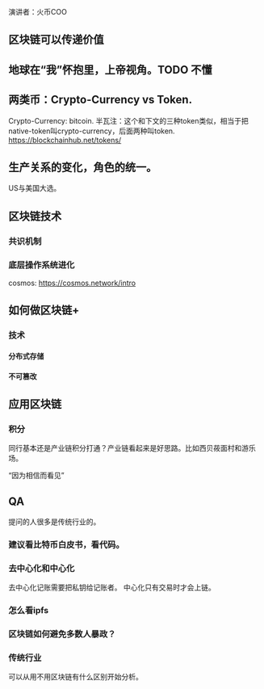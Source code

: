 
演讲者：火币COO

## 区块链可以传递价值

## 地球在“我”怀抱里，上帝视角。TODO 不懂

## 两类币：Crypto-Currency vs Token.
Crypto-Currency: bitcoin.
半瓦注：这个和下文的三种token类似，相当于把native-token叫crypto-currency，后面两种叫token. <https://blockchainhub.net/tokens/>

## 生产关系的变化，角色的统一。
US与美国大选。

## 区块链技术
### 共识机制
### 底层操作系统进化
cosmos: <https://cosmos.network/intro>

## 如何做区块链+
### 技术
#### 分布式存储
#### 不可篡改

## 应用区块链
### 积分
同行基本还是产业链积分打通？产业链看起来是好思路。比如西贝莜面村和游乐场。

“因为相信而看见”

## QA
提问的人很多是传统行业的。
### 建议看比特币白皮书，看代码。

### 去中心化和中心化
去中心化记账需要把私钥给记账者。
中心化只有交易时才会上链。

### 怎么看ipfs

### 区块链如何避免多数人暴政？

### 传统行业
可以从用不用区块链有什么区别开始分析。

